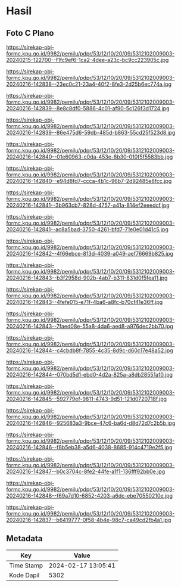 # Hasil

## Foto C Plano

https://sirekap-obj-formc.kpu.go.id/9982/pemilu/pdpr/53/12/10/20/09/5312102009003-20240215-122700--f1fc9ef6-1ca2-4dee-a23c-bc9cc223905c.jpg

https://sirekap-obj-formc.kpu.go.id/9982/pemilu/pdpr/53/12/10/20/09/5312102009003-20240216-142838--23ec0c21-23a4-40f2-8fe3-2d25b6ec774a.jpg

https://sirekap-obj-formc.kpu.go.id/9982/pemilu/pdpr/53/12/10/20/09/5312102009003-20240216-142839--8e8c8df0-5886-4c01-af90-5c126f3d1724.jpg

https://sirekap-obj-formc.kpu.go.id/9982/pemilu/pdpr/53/12/10/20/09/5312102009003-20240216-142839--86e475d6-59db-485d-b863-55cd25f523d8.jpg

https://sirekap-obj-formc.kpu.go.id/9982/pemilu/pdpr/53/12/10/20/09/5312102009003-20240216-142840--01e60963-c0da-453e-8b30-010f5f5583bb.jpg

https://sirekap-obj-formc.kpu.go.id/9982/pemilu/pdpr/53/12/10/20/09/5312102009003-20240216-142840--e94d8fd7-ccca-4b1c-96b7-2d92485e8fcc.jpg

https://sirekap-obj-formc.kpu.go.id/9982/pemilu/pdpr/53/12/10/20/09/5312102009003-20240216-142841--3b963cb7-828d-4757-a41a-814ef2eeedcf.jpg

https://sirekap-obj-formc.kpu.go.id/9982/pemilu/pdpr/53/12/10/20/09/5312102009003-20240216-142841--ac8a5bad-3750-4261-bfd7-71e0e01d41c5.jpg

https://sirekap-obj-formc.kpu.go.id/9982/pemilu/pdpr/53/12/10/20/09/5312102009003-20240216-142842--4f66ebce-813d-4039-a049-aef76669b825.jpg

https://sirekap-obj-formc.kpu.go.id/9982/pemilu/pdpr/53/12/10/20/09/5312102009003-20240216-142843--b3f2958d-902b-4ab7-b311-831d0f5fea11.jpg

https://sirekap-obj-formc.kpu.go.id/9982/pemilu/pdpr/53/12/10/20/09/5312102009003-20240216-142843--4fefe015-e71f-4ba6-a8fc-b70cf41e36ff.jpg

https://sirekap-obj-formc.kpu.go.id/9982/pemilu/pdpr/53/12/10/20/09/5312102009003-20240216-142843--7faed08e-55a8-4da6-aed8-a976dec2bb70.jpg

https://sirekap-obj-formc.kpu.go.id/9982/pemilu/pdpr/53/12/10/20/09/5312102009003-20240216-142844--c4cbdb8f-7855-4c35-8d9c-d60c17e48a52.jpg

https://sirekap-obj-formc.kpu.go.id/9982/pemilu/pdpr/53/12/10/20/09/5312102009003-20240216-142844--070bd5d1-ebd0-4d2a-825a-a8db28551af0.jpg

https://sirekap-obj-formc.kpu.go.id/9982/pemilu/pdpr/53/12/10/20/09/5312102009003-20240216-142845--592779ef-9811-4743-9d51-121d0720718f.jpg

https://sirekap-obj-formc.kpu.go.id/9982/pemilu/pdpr/53/12/10/20/09/5312102009003-20240216-142846--925683a3-9bce-47c6-ba6d-d8d72d7c2b5b.jpg

https://sirekap-obj-formc.kpu.go.id/9982/pemilu/pdpr/53/12/10/20/09/5312102009003-20240216-142846--f8b5eb38-a5d6-4038-8685-914c4719e2f5.jpg

https://sirekap-obj-formc.kpu.go.id/9982/pemilu/pdpr/53/12/10/20/09/5312102009003-20240216-142847--b0c3704c-8fe2-44fe-a1f1-136fff92bb0e.jpg

https://sirekap-obj-formc.kpu.go.id/9982/pemilu/pdpr/53/12/10/20/09/5312102009003-20240216-142848--f69a7d10-6852-4203-a6dc-ebe70550210e.jpg

https://sirekap-obj-formc.kpu.go.id/9982/pemilu/pdpr/53/12/10/20/09/5312102009003-20240216-142837--b6419777-0f58-4b4e-98c7-ca49cd2fb4a1.jpg


## Metadata

| Key        | Value               |
| ---------- | ------------------- |
| Time Stamp | 2024-02-17 13:05:41 |
| Kode Dapil | 5302                |



